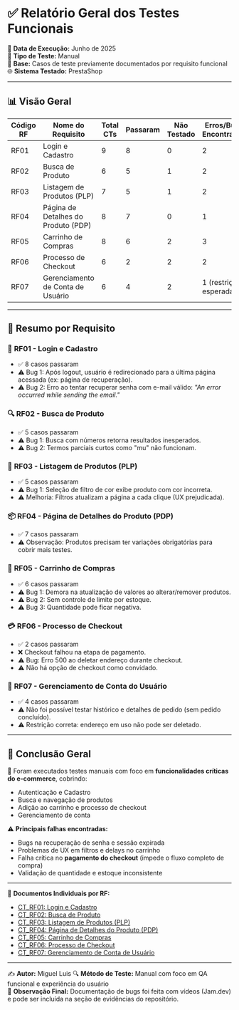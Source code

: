 # ✅ Relatório Geral dos Testes Funcionais

📅 **Data de Execução:** Junho de 2025  
🧪 **Tipo de Teste:** Manual  
🧠 **Base:** Casos de teste previamente documentados por requisito funcional  
🌐 **Sistema Testado:** PrestaShop

---

## 📊 Visão Geral

| Código RF  | Nome do Requisito                              | Total CTs | Passaram | Não Testado | Erros/Bugs Encontrados | Prioridade   |
|------------|------------------------------------------------|-----------|----------|-------------|------------------------|--------------|
| RF01       | Login e Cadastro                               | 9         | 8        | 0           | 2                      | ALTA         |
| RF02       | Busca de Produto                               | 6         | 5        | 1           | 2                      | ALTA         |
| RF03       | Listagem de Produtos (PLP)                     | 7         | 5        | 1           | 2                      | ALTA         |
| RF04       | Página de Detalhes do Produto (PDP)            | 8         | 7        | 0           | 1                      | ALTA         |
| RF05       | Carrinho de Compras                            | 8         | 6        | 2           | 3                      | ALTÍSSIMA    |
| RF06       | Processo de Checkout                           | 6         | 2        | 2           | 2                      | ALTÍSSIMA    |
| RF07       | Gerenciamento de Conta de Usuário              | 6         | 4        | 2           | 1 (restrição esperada) | MÉDIA        |

---

## 🧩 Resumo por Requisito

### 🔐 **RF01 - Login e Cadastro**
- ✅ 8 casos passaram
- ⚠️ Bug 1: Após logout, usuário é redirecionado para a última página acessada (ex: página de recuperação).
- ⚠️ Bug 2: Erro ao tentar recuperar senha com e-mail válido: *"An error occurred while sending the email."*

### 🔍 **RF02 - Busca de Produto**
- ✅ 5 casos passaram
- ⚠️ Bug 1: Busca com números retorna resultados inesperados.
- ⚠️ Bug 2: Termos parciais curtos como "mu" não funcionam.

### 🛒 **RF03 - Listagem de Produtos (PLP)**
- ✅ 5 casos passaram
- ⚠️ Bug 1: Seleção de filtro de cor exibe produto com cor incorreta.
- ⚠️ Melhoria: Filtros atualizam a página a cada clique (UX prejudicada).

### 📦 **RF04 - Página de Detalhes do Produto (PDP)**
- ✅ 7 casos passaram
- ⚠️ Observação: Produtos precisam ter variações obrigatórias para cobrir mais testes.

### 🧺 **RF05 - Carrinho de Compras**
- ✅ 6 casos passaram
- ⚠️ Bug 1: Demora na atualização de valores ao alterar/remover produtos.
- ⚠️ Bug 2: Sem controle de limite por estoque.
- ⚠️ Bug 3: Quantidade pode ficar negativa.

### 💳 **RF06 - Processo de Checkout**
- ✅ 2 casos passaram
- ❌ Checkout falhou na etapa de pagamento.
- ⚠️ Bug: Erro 500 ao deletar endereço durante checkout.
- ⚠️ Não há opção de checkout como convidado.

### 👤 **RF07 - Gerenciamento de Conta do Usuário**
- ✅ 4 casos passaram
- ⚠️ Não foi possível testar histórico e detalhes de pedido (sem pedido concluído).
- ⚠️ Restrição correta: endereço em uso não pode ser deletado.

---

## 🧾 Conclusão Geral

🔎 Foram executados testes manuais com foco em **funcionalidades críticas do e-commerce**, cobrindo:
- Autenticação e Cadastro
- Busca e navegação de produtos
- Adição ao carrinho e processo de checkout
- Gerenciamento de conta

⚠️ **Principais falhas encontradas:**
- Bugs na recuperação de senha e sessão expirada
- Problemas de UX em filtros e delays no carrinho
- Falha crítica no **pagamento do checkout** (impede o fluxo completo de compra)
- Validação de quantidade e estoque inconsistente

---

📁 **Documentos Individuais por RF:**
- [CT_RF01: Login e Cadastro](./CT_RF01:%20Login%20e%20Cadastro%20(Prioridade:%20ALTA).md)
- [CT_RF02: Busca de Produto](./CT_RF02:%20Busca%20de%20Produto%20(Prioridade:%20ALTA).md)
- [CT_RF03: Listagem de Produtos (PLP)](./CT_RF03:%20Listagem%20de%20Produtos%20(PLP)%20(Prioridade:%20ALTA).md)
- [CT_RF04: Página de Detalhes do Produto (PDP)](./CT_RF04:%20Página%20de%20Detalhes%20do%20Produto%20(PDP)%20(Prioridade:%20ALTA).md)
- [CT_RF05: Carrinho de Compras](./CT_RF05:%20Carrinho%20de%20Compras%20(Prioridade:%20ALTÍSSIMA).md)
- [CT_RF06: Processo de Checkout](./CT_RF06:%20Processo%20de%20Checkout%20(Prioridade:%20ALTÍSSIMA).md)
- [CT_RF07: Gerenciamento de Conta de Usuário](./CT_RF07:%20Gerenciamento%20de%20Conta%20de%20Usuário%20(Prioridade:%20MÉDIA).md)

---

✍️ **Autor:** Miguel Luis
🔍 **Método de Teste:** Manual com foco em QA funcional e experiência do usuário  
📌 **Observação Final:** Documentação de bugs foi feita com vídeos (Jam.dev) e pode ser incluída na seção de evidências do repositório.

